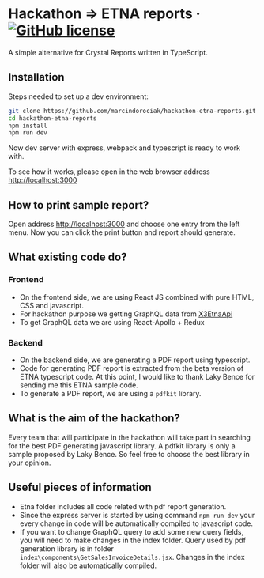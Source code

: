 # Hackathon => ETNA reports &middot; [![GitHub license](https://img.shields.io/badge/license-MIT-blue.svg)](https://github.com/facebook/react/blob/master/LICENSE)

A simple alternative for Crystal Reports written in TypeScript.

## Installation

Steps needed to set up a dev environment:

```bash
git clone https://github.com/marcindorociak/hackathon-etna-reports.git
cd hackathon-etna-reports
npm install
npm run dev
```
Now dev server with express, webpack and typescript is ready to work with.

To see how it works, please open in the web browser address [http://localhost:3000](http://localhost:3000)

## How to print sample report?

Open address [http://localhost:3000](http://localhost:3000) and choose one entry from the left menu. Now you can click the print button and report should generate.

## What existing code do?

### Frontend

* On the frontend side, we are using React JS combined with pure HTML, CSS and javascript.
* For hackathon purpose we getting GraphQL data from [X3EtnaApi](https://apidemo.sagex3.com/demo/service/X3CLOUDV2_SEED/graphql/)
* To get GraphQL data we are using React-Apollo + Redux

### Backend

* On the backend side, we are generating a PDF report using typescript.
* Code for generating PDF report is extracted from the beta version of ETNA typescript code. At this point, I would like to thank Laky Bence for sending me this ETNA sample code.
* To generate a PDF report, we are using a `pdfkit` library.

## What is the aim of the hackathon?

Every team that will participate in the hackathon will take part in searching for the best PDF generating javascript library.
A pdfkit library is only a sample proposed by Laky Bence. So feel free to choose the best library in your opinion.

## Useful pieces of information

* Etna folder includes all code related with pdf report generation.
* Since the express server is started by using command `npm run dev` your every change in code will be automatically compiled to javascript code.
* If you want to change GraphQL query to add some new query fields, you will need to make changes in the index folder. Query used by pdf generation library is in folder `index\components\GetSalesInvoiceDetails.jsx`. Changes in the index folder will also be automatically compiled.
